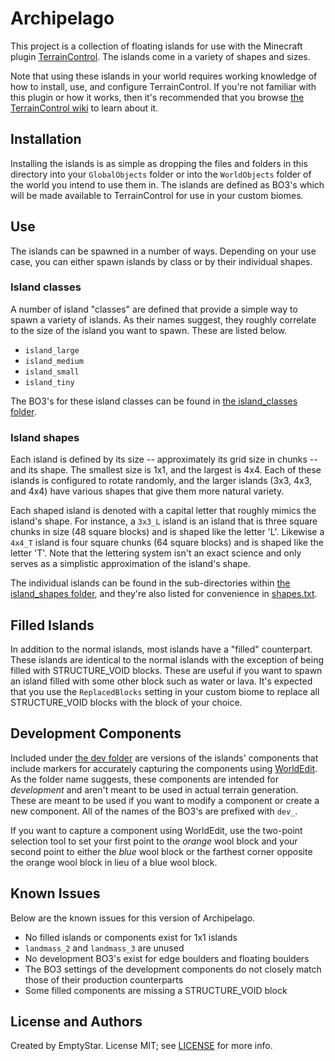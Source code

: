 Archipelago
===========

This project is a collection of floating islands for use with the Minecraft plugin [TerrainControl](https://github.com/MCTCP/TerrainControl). The islands come in a variety of shapes and sizes.

Note that using these islands in your world requires working knowledge of how to install, use, and configure TerrainControl. If you're not familiar with this plugin or how it works, then it's recommended that you browse [the TerrainControl wiki](https://github.com/MCTCP/TerrainControl/wiki) to learn about it.

Installation
------------

Installing the islands is as simple as dropping the files and folders in this directory into your `GlobalObjects` folder or into the `WorldObjects` folder of the world you intend to use them in. The islands are defined as BO3's which will be made available to TerrainControl for use in your custom biomes.

Use
---

The islands can be spawned in a number of ways. Depending on your use case, you can either spawn islands by class or by their individual shapes.

### Island classes

A number of island "classes" are defined that provide a simple way to spawn a variety of islands. As their names suggest, they roughly correlate to the size of the island you want to spawn. These are listed below.

 * `island_large`
 * `island_medium`
 * `island_small`
 * `island_tiny`

The BO3's for these island classes can be found in [the island_classes folder](https://github.com/EmptyStar/Archipelago/tree/master/island_classes).

### Island shapes

Each island is defined by its size -- approximately its grid size in chunks -- and its shape. The smallest size is 1x1, and the largest is 4x4. Each of these islands is configured to rotate randomly, and the larger islands (3x3, 4x3, and 4x4) have various shapes that give them more natural variety.

Each shaped island is denoted with a capital letter that roughly mimics the island's shape. For instance, a `3x3_L` island is an island that is three square chunks in size (48 square blocks) and is shaped like the letter 'L'. Likewise a `4x4_T` island is four square chunks (64 square blocks) and is shaped like the letter 'T'. Note that the lettering system isn't an exact science and only serves as a simplistic approximation of the island's shape.

The individual islands can be found in the sub-directories within [the island_shapes folder](https://github.com/EmptyStar/Archipelago/tree/master/island_shapes), and they're also listed for convenience in [shapes.txt](https://github.com/EmptyStar/Archipelago/tree/master/island_shapes/shapes.txt).

Filled Islands
--------------

In addition to the normal islands, most islands have a "filled" counterpart. These islands are identical to the normal islands with the exception of being filled with STRUCTURE_VOID blocks. These are useful if you want to spawn an island filled with some other block such as water or lava. It's expected that you use the `ReplacedBlocks` setting in your custom biome to replace all STRUCTURE_VOID blocks with the block of your choice.

Development Components
----------------------

Included under [the dev folder](https://github.com/EmptyStar/Archipelago/tree/master/dev) are versions of the islands' components that include markers for accurately capturing the components using [WorldEdit](http://wiki.sk89q.com/wiki/WorldEdit). As the folder name suggests, these components are intended for _development_ and aren't meant to be used in actual terrain generation. These are meant to be used if you want to modify a component or create a new component. All of the names of the BO3's are prefixed with `dev_`.

If you want to capture a component using WorldEdit, use the two-point selection tool to set your first point to the _orange_ wool block and your second point to either the _blue_ wool block or the farthest corner opposite the orange wool block in lieu of a blue wool block.

Known Issues
------------

Below are the known issues for this version of Archipelago.

 * No filled islands or components exist for 1x1 islands
 * `landmass_2` and `landmass_3` are unused
 * No development BO3's exist for edge boulders and floating boulders
 * The BO3 settings of the development components do not closely match those of their production counterparts
 * Some filled components are missing a STRUCTURE_VOID block

License and Authors
-------------------

Created by EmptyStar. License MIT; see [LICENSE](https://github.com/EmptyStar/Archipelago/tree/master/LICENSE) for more info.
